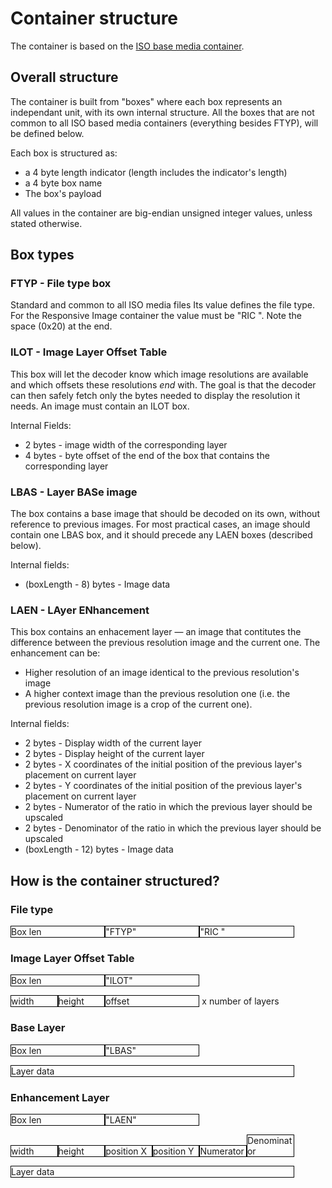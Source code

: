 # Container structure

The container is based on the [ISO base media container](http://en.wikipedia.org/wiki/ISO_base_media_file_format).

## Overall structure
The container is built from "boxes" where each box represents an independant unit, with its own internal structure. All the boxes that are not common to all ISO based media containers (everything besides FTYP), will be defined below.

Each box is structured as:
* a 4 byte length indicator (length includes the indicator's length)
* a 4 byte box name
* The box's payload

All values in the container are big-endian unsigned integer values, unless stated otherwise.

## Box types

### FTYP - File type box 
Standard and common to all ISO media files
Its value defines the file type. For the Responsive Image container the
value must be "RIC ". Note the space (0x20) at the end.

### ILOT - Image Layer Offset Table

This box will let the decoder know which image resolutions are available
and which offsets these resolutions *end* with.
The goal is that the decoder can then safely fetch only the bytes needed
to display the resolution it needs.
An image must contain an ILOT box.

Internal Fields:
* 2 bytes - image width of the corresponding layer
* 4 bytes - byte offset of the end of the box that contains the corresponding layer

### LBAS - Layer BASe image

The box contains a base image that should be decoded on its own, without reference to previous images.
For most practical cases, an image should contain one LBAS box, and it
should precede any LAEN boxes (described below).

Internal fields:
* (boxLength - 8) bytes - Image data

### LAEN - LAyer ENhancement
This box contains an enhacement layer &mdash; an image that contitutes
the difference between the previous resolution image and the current
one.
The enhancement can be:
* Higher resolution of an image identical to the previous resolution's
image
* A higher context image than the previous resolution one (i.e. the
previous resolution image is a crop of the current one). 

Internal fields:
* 2 bytes - Display width of the current layer
* 2 bytes - Display height of the current layer
* 2 bytes - X coordinates of the initial position of the previous layer's placement on current layer
* 2 bytes - Y coordinates of the initial position of the previous layer's placement on current layer
* 2 bytes - Numerator of the ratio in which the previous layer should be upscaled
* 2 bytes - Denominator of the ratio in which the previous layer should be upscaled
* (boxLength - 12) bytes - Image data

## How is the container structured?

### File type 
<style>
.box {display: inline-block; border: black solid 1px;box-sizing: border-box;margin: 0;padding: 0;}
.two-bytes {max-width: 100px; width: 15%}
.four-bytes {max-width: 200px; width: 30%}
.infinite-bytes {max-width: 600px; width: 90%}
</style>
<span style="display: inline-block; border: black solid 1px;box-sizing: border-box;margin: 0;padding: 0;" class="box four-bytes">Box len</span><span class="box four-bytes">"FTYP"</span><span class="box four-bytes">"RIC "</span>

### Image Layer Offset Table
<span class="box four-bytes">Box len</span><span class="box four-bytes">"ILOT"</span>

<span class="box two-bytes">width</span><span class="box two-bytes">height</span><span class="box four-bytes">offset</span> x number of layers


### Base Layer
<span class="box four-bytes">Box len</span><span class="box four-bytes">"LBAS"</span>

<span class="box infinite-bytes">Layer data</span>

### Enhancement Layer
<span class="box four-bytes">Box len</span><span class="box four-bytes">"LAEN"</span>

<span class="box two-bytes">width</span><span class="box two-bytes">height</span><span class="box two-bytes">position X</span><span class="box two-bytes">position Y</span><span class="box two-bytes">Numerator</span><span class="box two-bytes">Denominator</span>

<span class="box infinite-bytes">Layer data</span>

